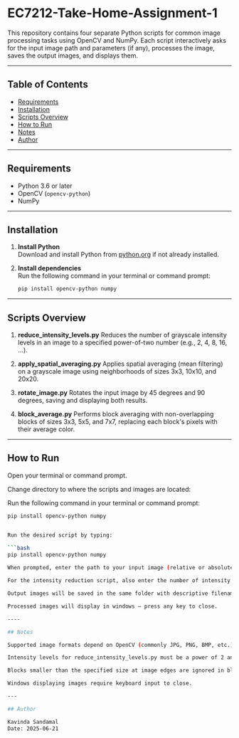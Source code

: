 # EC7212-Take-Home-Assignment-1

This repository contains four separate Python scripts for common image processing tasks using OpenCV and NumPy. Each script interactively asks for the input image path and parameters (if any), processes the image, saves the output images, and displays them.

---

## Table of Contents

- [Requirements](#requirements)  
- [Installation](#installation)  
- [Scripts Overview](#scripts-overview)  
- [How to Run](#how-to-run)  
- [Notes](#notes)  
- [Author](#author)  

---

## Requirements

- Python 3.6 or later  
- OpenCV (`opencv-python`)  
- NumPy

---

## Installation

1. **Install Python**  
   Download and install Python from [python.org](https://www.python.org/downloads/) if not already installed.

2. **Install dependencies**  
   Run the following command in your terminal or command prompt:

   ```bash
   pip install opencv-python numpy

---

## Scripts Overview

1. **reduce_intensity_levels.py**
Reduces the number of grayscale intensity levels in an image to a specified power-of-two number (e.g., 2, 4, 8, 16, ...).

2. **apply_spatial_averaging.py**
Applies spatial averaging (mean filtering) on a grayscale image using neighborhoods of sizes 3x3, 10x10, and 20x20.

3. **rotate_image.py**
Rotates the input image by 45 degrees and 90 degrees, saving and displaying both results.

4. **block_average.py**
Performs block averaging with non-overlapping blocks of sizes 3x3, 5x5, and 7x7, replacing each block's pixels with their average color.

---

## How to Run

Open your terminal or command prompt.

Change directory to where the scripts and images are located:

   Run the following command in your terminal or command prompt:

```bash
pip install opencv-python numpy


Run the desired script by typing:

```bash
pip install opencv-python numpy
  
When prompted, enter the path to your input image (relative or absolute path).

For the intensity reduction script, also enter the number of intensity levels (power of 2, max 256).

Output images will be saved in the same folder with descriptive filenames.

Processed images will display in windows — press any key to close.

----

## Notes

Supported image formats depend on OpenCV (commonly JPG, PNG, BMP, etc.).

Intensity levels for reduce_intensity_levels.py must be a power of 2 and ≤ 256.

Blocks smaller than the specified size at image edges are ignored in block_average.py.

Windows displaying images require keyboard input to close.

---

## Author

Kavinda Sandamal
Date: 2025-06-21


